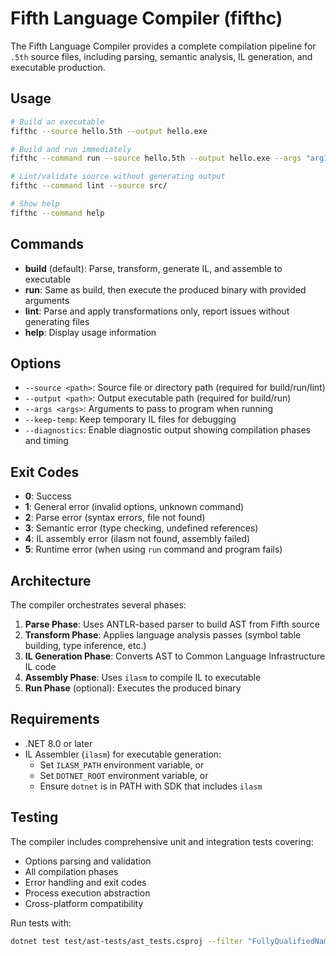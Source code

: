 # Fifth Language Compiler (fifthc)

The Fifth Language Compiler provides a complete compilation pipeline for `.5th` source files, including parsing, semantic analysis, IL generation, and executable production.

## Usage

```bash
# Build an executable
fifthc --source hello.5th --output hello.exe

# Build and run immediately  
fifthc --command run --source hello.5th --output hello.exe --args "arg1 arg2"

# Lint/validate source without generating output
fifthc --command lint --source src/

# Show help
fifthc --command help
```

## Commands

- **build** (default): Parse, transform, generate IL, and assemble to executable
- **run**: Same as build, then execute the produced binary with provided arguments
- **lint**: Parse and apply transformations only, report issues without generating files
- **help**: Display usage information

## Options

- `--source <path>`: Source file or directory path (required for build/run/lint)
- `--output <path>`: Output executable path (required for build/run)  
- `--args <args>`: Arguments to pass to program when running
- `--keep-temp`: Keep temporary IL files for debugging
- `--diagnostics`: Enable diagnostic output showing compilation phases and timing

## Exit Codes

- **0**: Success
- **1**: General error (invalid options, unknown command)
- **2**: Parse error (syntax errors, file not found)
- **3**: Semantic error (type checking, undefined references)
- **4**: IL assembly error (ilasm not found, assembly failed)
- **5**: Runtime error (when using `run` command and program fails)

## Architecture

The compiler orchestrates several phases:

1. **Parse Phase**: Uses ANTLR-based parser to build AST from Fifth source
2. **Transform Phase**: Applies language analysis passes (symbol table building, type inference, etc.)
3. **IL Generation Phase**: Converts AST to Common Language Infrastructure IL code
4. **Assembly Phase**: Uses `ilasm` to compile IL to executable
5. **Run Phase** (optional): Executes the produced binary

## Requirements

- .NET 8.0 or later
- IL Assembler (`ilasm`) for executable generation:
  - Set `ILASM_PATH` environment variable, or
  - Set `DOTNET_ROOT` environment variable, or  
  - Ensure `dotnet` is in PATH with SDK that includes `ilasm`

## Testing

The compiler includes comprehensive unit and integration tests covering:

- Options parsing and validation
- All compilation phases
- Error handling and exit codes
- Process execution abstraction
- Cross-platform compatibility

Run tests with:
```bash
dotnet test test/ast-tests/ast_tests.csproj --filter "FullyQualifiedName~Compiler"
```